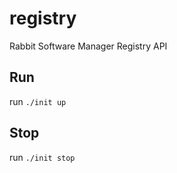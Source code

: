 # registry

Rabbit Software Manager Registry API

## Run

run `./init up`

## Stop

 run `./init stop`